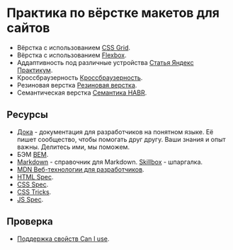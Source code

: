 # Практика по вёрстке макетов для сайтов 
+ Вёрстка с использованием [CSS Grid](https://css-tricks.com/snippets/css/complete-guide-grid/).
+ Вёрстка с использованием [Flexbox](https://css-tricks.com/snippets/css/a-guide-to-flexbox/).
+ Аддаптивность под различные устройства [Статья Яндекс Практикум](https://practicum.yandex.ru/blog/kak-adaptirovat-sayt-pod-mobilnye-ustroystva/).
+ Кроссбраузерность [Кроссбраузерность](https://habr.com/ru/companies/htmlacademy/articles/341538/).
+ Резиновая верстка [Резиновая верстка](https://habr.com/ru/articles/659477/).
+ Семантическая верстка [Семантика HABR](https://habr.com/ru/companies/htmlacademy/articles/546500/).

## Ресурсы
+ [Дока](https://doka.guide/) - документация для разработчиков на понятном языке. Её пишет сообщество, чтобы помогать друг другу. Ваши знания и опыт важны. Делитесь ими, мы поможем.
+ БЭМ [BEM](https://ru.bem.info/methodology/).
+ [Markdown](https://github.com/adam-p/markdown-here/wiki/Markdown-Cheatsheet) - справочник для Markdown. [Skillbox](https://skillbox.ru/media/code/yazyk-razmetki-markdown-shpargalka-po-sintaksisu-s-primerami/?ysclid=ltcvqvygq4805943555) - шпаргалка.
+ [MDN Веб-технологии для разработчиков](https://developer.mozilla.org/ru/docs/Web).
+ [HTML Spec](https://html.spec.whatwg.org/multipage/).
+ [CSS Spec](https://www.w3.org/Style/CSS/).
+ [CSS Tricks](https://css-tricks.com/).
+ [JS Spec](https://tc39.es/ecma262/).

## Проверка
+ [Поддержка свойств Can I use](https://caniuse.com/).